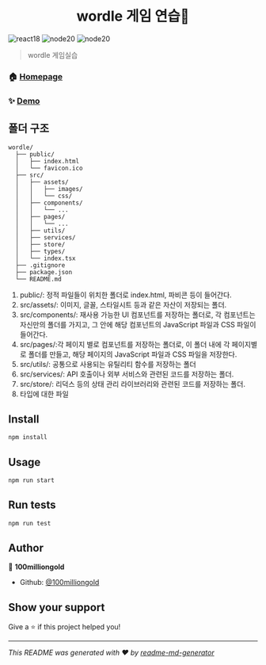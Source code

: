 <h1 align="center">wordle 게임 연습👋</h1>
<p>
  <img alt="react18" src="https://img.shields.io/badge/react-v18.2.0-red"/>
  <img alt="node20" src="https://img.shields.io/badge/nodejs-v20.11.1-green"/>
  <img alt="node20" src="https://img.shields.io/badge/typescript-v4.9.5-blue"/>
</p>

> wordle 게임실습

### 🏠 [Homepage](https://github.com/100milliongold)

### ✨ [Demo](https://100milliongold.github.io/wordle)

## 폴더 구조

```
wordle/
  ├── public/
  │   ├── index.html
  │   └── favicon.ico
  ├── src/
  │   ├── assets/
  │   │   ├── images/
  │   │   └── css/
  │   ├── components/
  │   │   └── ...
  │   ├── pages/
  │   │   └── ...
  │   ├── utils/
  │   ├── services/
  │   ├── store/
  │   ├── types/
  │   └── index.tsx
  ├── .gitignore
  ├── package.json
  └── README.md
```

1. public/: 정적 파일들이 위치한 폴더로 index.html, 파비콘 등이 들어간다.
2. src/assets/: 이미지, 글꼴, 스타일시트 등과 같은 자산이 저장되는 폴더.
3. src/components/: 재사용 가능한 UI 컴포넌트를 저장하는 폴더로, 각 컴포넌트는 자신만의 폴더를 가지고, 그 안에 해당 컴포넌트의 JavaScript 파일과 CSS 파일이 들어간다.
4. src/pages/:각 페이지 별로 컴포넌트를 저장하는 폴더로, 이 폴더 내에 각 페이지별로 폴더를 만들고, 해당 페이지의 JavaScript 파일과 CSS 파일을 저장한다.
5. src/utils/: 공통으로 사용되는 유틸리티 함수를 저장하는 폴더
6. src/services/: API 호출이나 외부 서비스와 관련된 코드를 저장하는 폴더.
7. src/store/: 리덕스 등의 상태 관리 라이브러리와 관련된 코드를 저장하는 폴더.
8. 타입에 대한 파일

## Install

```sh
npm install
```

## Usage

```sh
npm run start
```

## Run tests

```sh
npm run test
```

## Author

👤 **100milliongold**

- Github: [@100milliongold](https://github.com/100milliongold)

## Show your support

Give a ⭐️ if this project helped you!

---

_This README was generated with ❤️ by [readme-md-generator](https://github.com/kefranabg/readme-md-generator)_
